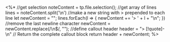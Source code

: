 <%*
//get selection
noteContent = tp.file.selection();
//get array of lines
lines = noteContent.split('\n')
//make a new string with > prepended to each line
let newContent = "";
lines.forEach(l => {
	newContent += '> ' + l + "\n";
})
//remove the last newline character
newContent = newContent.replace(/\n$/, "");
//define callout header
header = "> [!quote]-\n"
// Return the complete callout block
return header + newContent;
%>